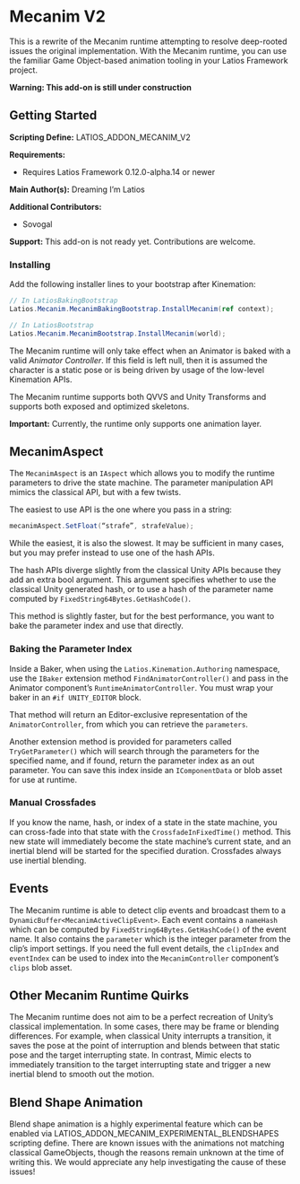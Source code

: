 # Mecanim V2

This is a rewrite of the Mecanim runtime attempting to resolve deep-rooted
issues the original implementation. With the Mecanim runtime, you can use the
familiar Game Object-based animation tooling in your Latios Framework project.

**Warning: This add-on is still under construction**

## Getting Started

**Scripting Define:** LATIOS_ADDON_MECANIM_V2

**Requirements:**

-   Requires Latios Framework 0.12.0-alpha.14 or newer

**Main Author(s):** Dreaming I’m Latios

**Additional Contributors:**

-   Sovogal

**Support:** This add-on is not ready yet. Contributions are welcome.

### Installing

Add the following installer lines to your bootstrap after Kinemation:

```csharp
// In LatiosBakingBootstrap
Latios.Mecanim.MecanimBakingBootstrap.InstallMecanim(ref context);

// In LatiosBootstrap
Latios.Mecanim.MecanimBootstrap.InstallMecanim(world);
```

The Mecanim runtime will only take effect when an Animator is baked with a valid
*Animator Controller*. If this field is left null, then it is assumed the
character is a static pose or is being driven by usage of the low-level
Kinemation APIs.

The Mecanim runtime supports both QVVS and Unity Transforms and supports both
exposed and optimized skeletons.

**Important:** Currently, the runtime only supports one animation layer.

## MecanimAspect

The `MecanimAspect` is an `IAspect` which allows you to modify the runtime
parameters to drive the state machine. The parameter manipulation API mimics the
classical API, but with a few twists.

The easiest to use API is the one where you pass in a string:

```csharp
mecanimAspect.SetFloat(“strafe”, strafeValue);
```

While the easiest, it is also the slowest. It may be sufficient in many cases,
but you may prefer instead to use one of the hash APIs.

The hash APIs diverge slightly from the classical Unity APIs because they add an
extra bool argument. This argument specifies whether to use the classical Unity
generated hash, or to use a hash of the parameter name computed by
`FixedString64Bytes.GetHashCode()`.

This method is slightly faster, but for the best performance, you want to bake
the parameter index and use that directly.

### Baking the Parameter Index

Inside a Baker, when using the `Latios.Kinemation.Authoring` namespace, use the
`IBaker` extension method `FindAnimatorController()` and pass in the Animator
component’s `RuntimeAnimatorController`. You must wrap your baker in an `#if
UNITY_EDITOR` block.

That method will return an Editor-exclusive representation of the
`AnimatorController`, from which you can retrieve the `parameters`.

Another extension method is provided for parameters called `TryGetParameter()`
which will search through the parameters for the specified name, and if found,
return the parameter index as an out parameter. You can save this index inside
an `IComponentData` or blob asset for use at runtime.

### Manual Crossfades

If you know the name, hash, or index of a state in the state machine, you can
cross-fade into that state with the `CrossfadeInFixedTime()` method. This new
state will immediately become the state machine’s current state, and an inertial
blend will be started for the specified duration. Crossfades always use inertial
blending.

## Events

The Mecanim runtime is able to detect clip events and broadcast them to a
`DynamicBuffer<MecanimActiveClipEvent>`. Each event contains a `nameHash` which
can be computed by `FixedString64Bytes.GetHashCode()` of the event name. It also
contains the `parameter` which is the integer parameter from the clip’s import
settings. If you need the full event details, the `clipIndex` and `eventIndex`
can be used to index into the `MecanimController` component’s `clips` blob
asset.

## Other Mecanim Runtime Quirks

The Mecanim runtime does not aim to be a perfect recreation of Unity’s classical
implementation. In some cases, there may be frame or blending differences. For
example, when classical Unity interrupts a transition, it saves the pose at the
point of interruption and blends between that static pose and the target
interrupting state. In contrast, Mimic elects to immediately transition to the
target interrupting state and trigger a new inertial blend to smooth out the
motion.

## Blend Shape Animation

Blend shape animation is a highly experimental feature which can be enabled via
LATIOS_ADDON_MECANIM_EXPERIMENTAL_BLENDSHAPES scripting define. There are known
issues with the animations not matching classical GameObjects, though the
reasons remain unknown at the time of writing this. We would appreciate any help
investigating the cause of these issues!
